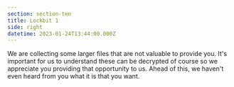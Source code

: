```yaml
---
section: section-ten
title: Lockbit 1
side: right
datetime: 2023-01-24T13:44:00.000Z
---
```

We are collecting some larger files that are not valuable to provide you. It's important for us to understand these can be decrypted of course so we appreciate you providing that opportunity to us. Ahead of this, we haven't even heard from you what it is that you want.
